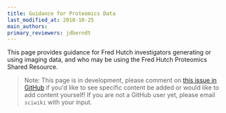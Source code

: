```yaml
---
title: Guidance for Proteomics Data
last_modified_at: 2018-10-25
main_authors:
primary_reviewers: jdberndt
---
```

This page provides guidance for Fred Hutch investigators generating or using imaging data, and who may be using the Fred Hutch Proteomics Shared Resource.

> Note: This page is in development, please comment on [this issue in GitHub](https://github.com/FredHutch/wiki/issues/159) if you'd like to see specific content be added or would like to add content yourself!  If you are not a GitHub user yet, please email `sciwiki` with your input.
